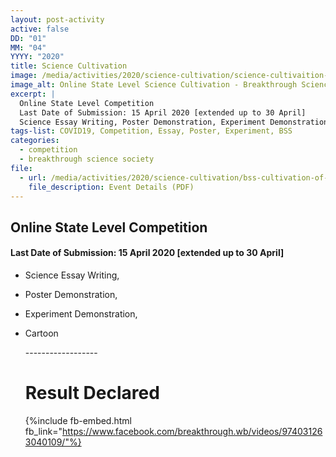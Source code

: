 ```yaml
---
layout: post-activity
active: false
DD: "01"
MM: "04"
YYYY: "2020"
title: Science Cultivation
image: /media/activities/2020/science-cultivation/science-cultivaition-online-state-level-competition-bss.jpg
image_alt: Online State Level Science Cultivation - Breakthrough Science Society 2020
excerpt: |
  Online State Level Competition
  Last Date of Submission: 15 April 2020 [extended up to 30 April]
  Science Essay Writing, Poster Demonstration, Experiment Demonstration, Cartoon
tags-list: COVID19, Competition, Essay, Poster, Experiment, BSS
categories:
  - competition
  - breakthrough science society
file:
  - url: /media/activities/2020/science-cultivation/bss-cultivation-of-science-online-competition-2020.pdf
    file_description: Event Details (PDF)
---
```

## **Online State Level Competition**

#### **Last Date of Submission:** 15 April 2020 **\[extended up to 30 April]**

* Science Essay Writing, 
* Poster Demonstration, 
* Experiment Demonstration, 
* Cartoon

  \------------------

  # **Result Declared**

  {%include fb-embed.html fb_link="https://www.facebook.com/breakthrough.wb/videos/974031263040109/"%}
